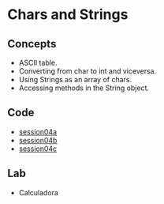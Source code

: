 <h1>Chars and Strings</h1>
<h2>Concepts</h2>
<ul>
<li>ASCII table.
<li>Converting from char to int and viceversa.
<li>Using Strings as an array of chars.
<li>Accessing methods in the String object.
</ul>
<h2>Code</h2>
<ul>
<li> <a href="https://github.com/enricguaus/programacio/tree/master/session04/session04a">session04a</a>
<li> <a href="https://github.com/enricguaus/programacio/tree/master/session04/session04b">session04b</a>
<li> <a href="https://github.com/enricguaus/programacio/tree/master/session04/session04c">session04c</a>
</ul>
<h2>Lab</h2>
<ul>
<li>Calculadora
</ul>
